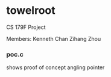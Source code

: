 # towelroot
CS 179F Project

Members:
Kenneth Chan
Zihang Zhou

### poc.c
shows proof of concept angling pointer
